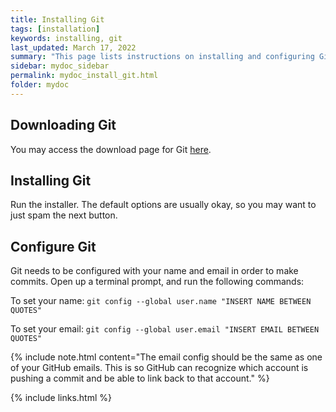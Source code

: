```yaml
---
title: Installing Git
tags: [installation]
keywords: installing, git
last_updated: March 17, 2022
summary: "This page lists instructions on installing and configuring Git."
sidebar: mydoc_sidebar
permalink: mydoc_install_git.html
folder: mydoc
---
```


## Downloading Git

You may access the download page for Git [here](https://git-scm.com/).

## Installing Git

Run the installer. The default options are usually okay, so you may want to just spam the next button.

## Configure Git

Git needs to be configured with your name and email in order to make commits. Open up a terminal prompt, and run the following commands:

To set your name:
`git config --global user.name "INSERT NAME BETWEEN QUOTES"`

To set your email:
`git config --global user.email "INSERT EMAIL BETWEEN QUOTES"`

{% include note.html content="The email config should be the same as one of your GitHub emails. This is so GitHub can recognize which account is pushing a commit and be able to link back to that account." %}

{% include links.html %}